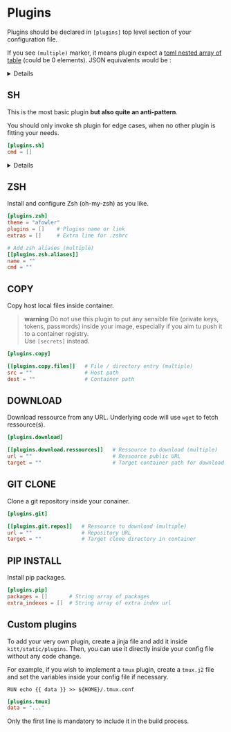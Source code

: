 # Plugins

Plugins should be declared in `[plugins]` top level section of your
configuration file.

If you see `(multiple)` marker, it means plugin expect a [toml nested array of table](https://toml.io/en/v1.0.0#array-of-tables) (could be 0 elements). JSON equivalents would be :

<details>

```toml

[plugins.foo]
x = 42
[[plugins.foo.bar]] # Is (multiple)
a = true
b = false

[[plugins.foo.bar]] # Is (multiple)
a = false
b = true
```

```json
"plugins": {
    "foo": {
        "x": 42,
        "bar": [
            {
                "a": true,
                "b": false
            },
            {
                "a": false,
                "b": true
            }
        ]
    }
}
```

Could be empty set :

```toml
[plugins.foo]
x = 42
```

```json
"plugins": {
    "foo": {
        "x": 42
    }
}
```

</details>

## SH

This is the most basic plugin **but also quite an anti-pattern**.

You should only invoke sh plugin for edge cases, when no other plugin is fitting your needs.

```toml
[plugins.sh]
cmd = []
```

<details>

```toml
[plugins.sh]
cmd = [
    "ln -s $(find / -name *.pc | head -n 1) /etc/pkg-build",
    "ssh-keygen -t rsa -b 2048 -f /usr/share/key -N $(echo $PASS | md5sum | cut -d ' ' -f 1)",
]
```

Is the Dockerfile equivalent of :

```dockerfile
RUN ln -s $(find / -name *.pc | head -n 1) /etc/pkg-build
RUN ssh-keygen -t rsa -b 2048 -f /usr/share/key -N $(echo $PASS | md5sum | cut -d ' ' -f 1)
```

</details>

## ZSH

Install and configure Zsh (oh-my-zsh) as you like.

```toml
[plugins.zsh]
theme = "afowler"
plugins = []    # Plugins name or link
extras = []     # Extra line for .zshrc

# Add zsh aliases (multiple)
[[plugins.zsh.aliases]]
name = ""
cmd = ""
```

## COPY 

Copy host local files inside container. 

> **warning** 
> Do not use this plugin to put any sensible file (private keys, tokens, passwords) inside your image,
> especially if you aim tu push it to a container registry.  
> Use `[secrets]` instead.

```toml
[plugins.copy]

[[plugins.copy.files]]   # File / directory entry (multiple)
src = ""                 # Host path
dest = ""                # Container path
```

## DOWNLOAD 

Download ressource from any URL. Underlying code will use `wget` to fetch ressource(s).

```toml
[plugins.download]

[[plugins.download.ressources]]   # Ressource to download (multiple)
url = ""                          # Ressource public URL
target = ""                       # Target container path for download
```

## GIT CLONE 

Clone a git repository inside your conainer.

```toml
[plugins.git]

[[plugins.git.repos]]   # Ressource to download (multiple)
url = ""                # Repository URL
target = ""             # Target clone directory in container
```

## PIP INSTALL

Install pip packages.

```toml
[plugins.pip]
packages = []       # String array of packages
extra_indexes = []  # String array of extra index url
```

## Custom plugins

To add your very own plugin, create a jinja file and add it inside `kitt/static/plugins`.
Then, you can use it directly inside your config file without any code change.

For example, if you wish to implement a `tmux` plugin, create a `tmux.j2` file and set the variables
inside your config file if necessary.

```jinja
RUN echo {{ data }} >> ${HOME}/.tmux.conf
```

```toml
[plugins.tmux]
data = "..."
```

Only the first line is mandatory to include it in the build process.
